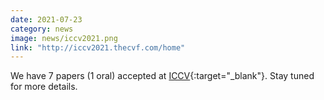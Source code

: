 ```yaml
---
date: 2021-07-23
category: news
image: news/iccv2021.png
link: "http://iccv2021.thecvf.com/home"
---
```


We have 7 papers (1 oral) accepted at [ICCV](http://iccv2021.thecvf.com/home){:target="_blank"}. Stay tuned for more details.

